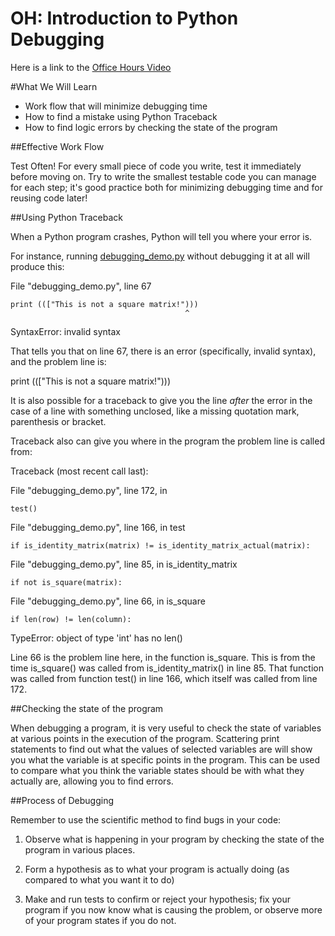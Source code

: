 OH: Introduction to Python Debugging
==========================================

Here is a link to the [Office Hours Video][OH]

#What We Will Learn

  - Work flow that will minimize debugging time
  - How to find a mistake using Python Traceback
  - How to find logic errors by checking the state of the program

##Effective Work Flow

Test Often!  For every small piece of code you write, test it immediately before moving on.  Try to write the smallest testable code you can manage for each step; it's good practice both for minimizing debugging time and for reusing code later!

##Using Python Traceback

When a Python program crashes, Python will tell you where your error is.  

For instance, running [debugging_demo.py]() without debugging it at all will produce this:

File "debugging_demo.py", line 67

    print ((["This is not a square matrix!")))
                                           ^
SyntaxError: invalid syntax

That tells you that on line 67, there is an error (specifically, invalid syntax), and the problem line is:

print ((["This is not a square matrix!")))

It is also possible for a traceback to give you the line *after* the error in the case of a line with something unclosed, like a missing quotation mark, parenthesis or bracket.  

Traceback also can give you where in the program the problem line is called from:

Traceback (most recent call last):

  File "debugging_demo.py", line 172, in <module>
  
    test()
    
  File "debugging_demo.py", line 166, in test
  
    if is_identity_matrix(matrix) != is_identity_matrix_actual(matrix):
    
  File "debugging_demo.py", line 85, in is_identity_matrix
  
    if not is_square(matrix):
    
  File "debugging_demo.py", line 66, in is_square
  
    if len(row) != len(column):
    
TypeError: object of type 'int' has no len()


Line 66 is the problem line here, in the function is_square.  This is from the time is_square() was called from is_identity_matrix() in line 85.  That function was called from function test() in line 166, which itself was called from line 172.  

##Checking the state of the program

When debugging a program, it is very useful to check the state of variables at various points in the execution of the program.  Scattering print statements to find out what the values of selected variables are will show you what the variable is at specific points in the program.  This can be used to compare what you think the variable states should be with what they actually are, allowing you to find errors.

##Process of Debugging

Remember to use the scientific method to find bugs in your code:

1.  Observe what is happening in your program by checking the state of the program in various places.

2.  Form a hypothesis as to what your program is actually doing (as compared to what you want it to do)

3.  Make and run tests to confirm or reject your hypothesis; fix your program if you now know what is causing the problem, or observe more of your program states if you do not.

[OH]: https://plus.google.com/u/0/events/centl78lqajmhq2erne9isecr74

